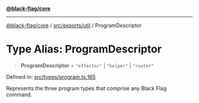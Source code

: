 [**@black-flag/core**](../../../../README.md)

***

[@black-flag/core](../../../../README.md) / [src/exports/util](../README.md) / ProgramDescriptor

# Type Alias: ProgramDescriptor

> **ProgramDescriptor** = `"effector"` \| `"helper"` \| `"router"`

Defined in: [src/types/program.ts:165](https://github.com/Xunnamius/black-flag/blob/f720a804174f12cc89580da9c1ce4476115249e9/src/types/program.ts#L165)

Represents the three program types that comprise any Black Flag command.
